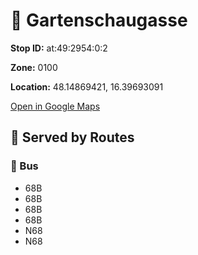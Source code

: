 # 🚉 Gartenschaugasse


**Stop ID:** at:49:2954:0:2

**Zone:** 0100

**Location:** 48.14869421, 16.39693091

[Open in Google Maps](https://www.google.com/maps?q=48.14869421,16.39693091)

## 🚆 Served by Routes

### 🚌 Bus
- 68B
- 68B
- 68B
- 68B
- N68
- N68